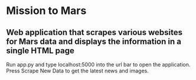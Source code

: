 # Mission to Mars
Web application that scrapes various websites for Mars data and displays the information in a single HTML page
-
Run app.py and type localhost:5000 into the url bar to open the application. Press Scrape New Data to get the latest news and images. 
